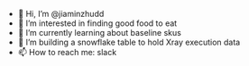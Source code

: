 - 👋 Hi, I’m @jiaminzhudd
- 👀 I’m interested in finding good food to eat
- 🌱 I’m currently learning about baseline skus
- 💞️ I’m building a snowflake table to hold Xray execution data
- 📫 How to reach me: slack 

<!---
jiaminzhudd/jiaminzhudd is a ✨ special ✨ repository because its `README.md` (this file) appears on your GitHub profile.
You can click the Preview link to take a look at your changes.
--->
